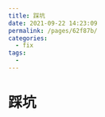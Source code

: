 ```yaml
---
title: 踩坑
date: 2021-09-22 14:23:09
permalink: /pages/62f87b/
categories:
  - fix
tags:
  - 
---
```

# 踩坑
